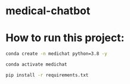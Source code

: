 # medical-chatbot

# How to run this project:

```zsh
conda create -n medichat python=3.8 -y
```

```zsh 
conda activate medichat
```

```zsh 
pip install -r requirements.txt
```